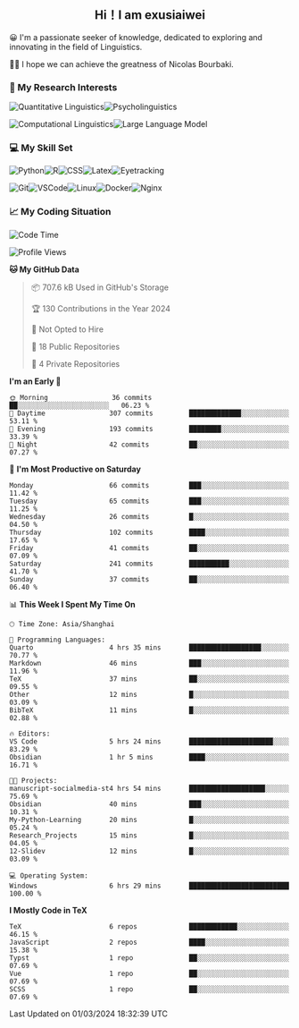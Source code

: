   

## <div align="center">Hi！I am exusiaiwei</div>  

😀 I'm a passionate seeker of knowledge, dedicated to exploring and innovating in the field of Linguistics.

🙋‍♂️ I hope we can achieve the greatness of Nicolas Bourbaki.

### 🔬 My Research Interests  

![Quantitative Linguistics](https://img.shields.io/badge/Quantitative%20Linguistics-%230072CC.svg?&style=for-the-badge&logo=appveyor&logoColor=white)![Psycholinguistics](https://img.shields.io/badge/Psycholinguistics-%2301a3a1.svg?&style=for-the-badge&logo=AWS%20Amplify&logoColor=white)

![Computational Linguistics](https://img.shields.io/badge/Computational%20Linguistics-%231877F2.svg?&style=for-the-badge&logo=Markdown&logoColor=white)![Large Language Model](https://img.shields.io/badge/Large%20Language%20Model-%23F76300.svg?&style=for-the-badge&logo=Android&logoColor=white)

### 💻 My Skill Set

![Python](https://img.shields.io/badge/Python-%2314354C.svg?style=for-the-badge&logo=python&logoColor=white&color=2AB3E3)![R](https://img.shields.io/badge/-R-276DC3?style=for-the-badge&logo=r&logoColor=white)![CSS](https://img.shields.io/badge/-CSS-1572B6?style=for-the-badge&logo=css3&logoColor=white)![Latex](https://img.shields.io/badge/-Latex-008080?style=for-the-badge&logo=latex&logoColor=white)![Eyetracking](https://img.shields.io/badge/Eyetracking-%230078D6?style=for-the-badge&logo=SearXNG&logoColor=#3050FF)

![Git](https://img.shields.io/badge/-Git-F05032?style=for-the-badge&logo=git&logoColor=white)![VSCode](https://img.shields.io/badge/-VSCode-007ACC?style=for-the-badge&logo=visual-studio-code&logoColor=white)![Linux](https://img.shields.io/badge/-Linux-FCC624?style=for-the-badge&logo=linux&logoColor=black)![Docker](https://img.shields.io/badge/-Docker-2496ED?style=for-the-badge&logo=docker&logoColor=white)![Nginx](https://img.shields.io/badge/-Nginx-009639?style=for-the-badge&logo=nginx&logoColor=white)

### 📈 My Coding Situation

<!--START_SECTION:waka-->
![Code Time](http://img.shields.io/badge/Code%20Time-47%20hrs%2027%20mins-blue)

![Profile Views](http://img.shields.io/badge/Profile%20Views-0-blue)

**🐱 My GitHub Data** 

> 📦 707.6 kB Used in GitHub's Storage 
 > 
> 🏆 130 Contributions in the Year 2024
 > 
> 🚫 Not Opted to Hire
 > 
> 📜 18 Public Repositories 
 > 
> 🔑 4 Private Repositories 
 > 
**I'm an Early 🐤** 

```text
🌞 Morning                36 commits          ██░░░░░░░░░░░░░░░░░░░░░░░   06.23 % 
🌆 Daytime                307 commits         █████████████░░░░░░░░░░░░   53.11 % 
🌃 Evening                193 commits         ████████░░░░░░░░░░░░░░░░░   33.39 % 
🌙 Night                  42 commits          ██░░░░░░░░░░░░░░░░░░░░░░░   07.27 % 
```
📅 **I'm Most Productive on Saturday** 

```text
Monday                   66 commits          ███░░░░░░░░░░░░░░░░░░░░░░   11.42 % 
Tuesday                  65 commits          ███░░░░░░░░░░░░░░░░░░░░░░   11.25 % 
Wednesday                26 commits          █░░░░░░░░░░░░░░░░░░░░░░░░   04.50 % 
Thursday                 102 commits         ████░░░░░░░░░░░░░░░░░░░░░   17.65 % 
Friday                   41 commits          ██░░░░░░░░░░░░░░░░░░░░░░░   07.09 % 
Saturday                 241 commits         ██████████░░░░░░░░░░░░░░░   41.70 % 
Sunday                   37 commits          ██░░░░░░░░░░░░░░░░░░░░░░░   06.40 % 
```


📊 **This Week I Spent My Time On** 

```text
🕑︎ Time Zone: Asia/Shanghai

💬 Programming Languages: 
Quarto                   4 hrs 35 mins       ██████████████████░░░░░░░   70.77 % 
Markdown                 46 mins             ███░░░░░░░░░░░░░░░░░░░░░░   11.96 % 
TeX                      37 mins             ██░░░░░░░░░░░░░░░░░░░░░░░   09.55 % 
Other                    12 mins             █░░░░░░░░░░░░░░░░░░░░░░░░   03.09 % 
BibTeX                   11 mins             █░░░░░░░░░░░░░░░░░░░░░░░░   02.88 % 

🔥 Editors: 
VS Code                  5 hrs 24 mins       █████████████████████░░░░   83.29 % 
Obsidian                 1 hr 5 mins         ████░░░░░░░░░░░░░░░░░░░░░   16.71 % 

🐱‍💻 Projects: 
manuscript-socialmedia-st4 hrs 54 mins       ███████████████████░░░░░░   75.69 % 
Obsidian                 40 mins             ███░░░░░░░░░░░░░░░░░░░░░░   10.31 % 
My-Python-Learning       20 mins             █░░░░░░░░░░░░░░░░░░░░░░░░   05.24 % 
Research_Projects        15 mins             █░░░░░░░░░░░░░░░░░░░░░░░░   04.05 % 
12-Slidev                12 mins             █░░░░░░░░░░░░░░░░░░░░░░░░   03.09 % 

💻 Operating System: 
Windows                  6 hrs 29 mins       █████████████████████████   100.00 % 
```

**I Mostly Code in TeX** 

```text
TeX                      6 repos             ████████████░░░░░░░░░░░░░   46.15 % 
JavaScript               2 repos             ████░░░░░░░░░░░░░░░░░░░░░   15.38 % 
Typst                    1 repo              ██░░░░░░░░░░░░░░░░░░░░░░░   07.69 % 
Vue                      1 repo              ██░░░░░░░░░░░░░░░░░░░░░░░   07.69 % 
SCSS                     1 repo              ██░░░░░░░░░░░░░░░░░░░░░░░   07.69 % 
```




 Last Updated on 01/03/2024 18:32:39 UTC
<!--END_SECTION:waka-->
